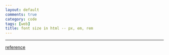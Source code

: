 ```yaml
---
layout: default
comments: true
category: code
tags: [web]
title: font size in html -- px, em, rem
---
```

---

[reference](http://snook.ca/archives/html_and_css/font-size-with-rem)
